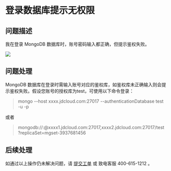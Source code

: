 # 登录数据库提示无权限

## 问题描述

我在登录 MongoDB 数据库时，账号密码输入都正确，但提示鉴权失败。

![](https://github.com/jdcloudcom/cn/blob/master/image/mongodb/mongo-030.png)

## 问题处理

MongoDB 数据库在登录时需输入账号对应的鉴权库，如鉴权库未正确输入则会提示鉴权失败。假设您账号的授权库为test，可使用以下命令登录：

> mongo --host xxxx.jdcloud.com:27017 --authenticationDatabase test -u <username> -p <password>

或者

> mongodb://<username>:<password>@xxxx1.jdcloud.com:27017,xxxx2.jdcloud.com:27017/test?replicaSet=mgset-3937681456 

## 后续处理
  如通过以上操作仍未解决问题，请 [提交工单](https://ticket.jdcloud.com/myorder/form?cateId=166&questionId=238) 或 致电客服 400-615-1212 。
